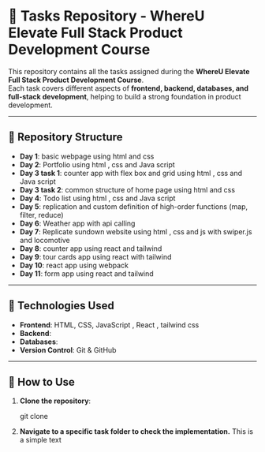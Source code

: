 # 📌 Tasks Repository - WhereU Elevate Full Stack Product Development Course

This repository contains all the tasks assigned during the **WhereU Elevate Full Stack Product Development Course**.  
Each task covers different aspects of **frontend, backend, databases, and full-stack development**, helping to build a strong foundation in product development.

---

## 📂 Repository Structure

- **Day 1**:   basic webpage using html and css
- **Day 2**:   Portfolio using html , css and Java script
- **Day 3 task 1**:   counter app with flex box and grid using html , css and Java script
- **Day 3 task 2**:   common structure of home page using html and css
- **Day 4**:   Todo list using html , css and Java script
- **Day 5**:   replication and custom definition of high-order functions (map, filter, reduce)
- **Day 6**:   Weather app with api calling
- **Day 7**:   Replicate sundown website using html , css and js with swiper.js and locomotive
- **Day 8**:   counter app using react and tailwind
- **Day 9**:   tour cards app using react with tailwind
- **Day 10**:   react app using webpack
- **Day 11**:   form app using react and tailwind

---

## 🚀 Technologies Used

- **Frontend**: HTML, CSS, JavaScript , React , tailwind css
- **Backend**: 
- **Databases**:
- **Version Control**: Git & GitHub  

---

## 📢 How to Use

1. **Clone the repository**:

    git clone <repository-url>

2. **Navigate to a specific task folder to check the implementation.**
 This is a simple text